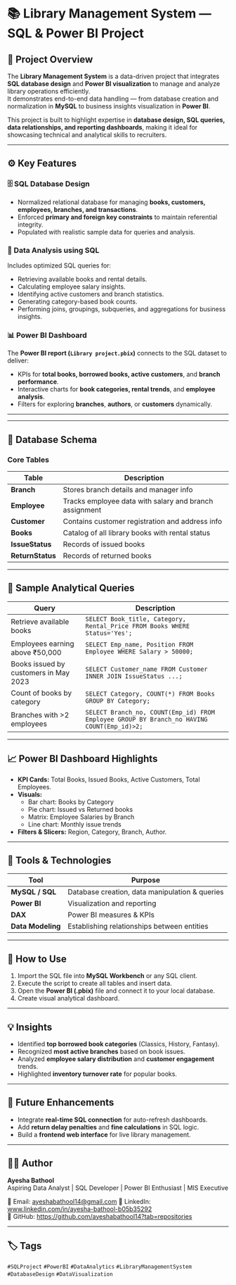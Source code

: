# 📚 Library Management System — SQL & Power BI Project

## 🧩 Project Overview
The **Library Management System** is a data-driven project that integrates **SQL database design** and **Power BI visualization** to manage and analyze library operations efficiently.  
It demonstrates end-to-end data handling — from database creation and normalization in **MySQL** to business insights visualization in **Power BI**.

This project is built to highlight expertise in **database design, SQL queries, data relationships, and reporting dashboards**, making it ideal for showcasing technical and analytical skills to recruiters.

---

## ⚙️ Key Features

### 🗄️ SQL Database Design
- Normalized relational database for managing **books, customers, employees, branches, and transactions**.
- Enforced **primary and foreign key constraints** to maintain referential integrity.
- Populated with realistic sample data for queries and analysis.

### 🧠 Data Analysis using SQL
Includes optimized SQL queries for:
- Retrieving available books and rental details.
- Calculating employee salary insights.
- Identifying active customers and branch statistics.
- Generating category-based book counts.
- Performing joins, groupings, subqueries, and aggregations for business insights.

### 📊 Power BI Dashboard
The **Power BI report (`Library project.pbix`)** connects to the SQL dataset to deliver:
- KPIs for **total books, borrowed books, active customers**, and **branch performance**.
- Interactive charts for **book categories, rental trends**, and **employee analysis**.
- Filters for exploring **branches**, **authors**, or **customers** dynamically.

---


---

## 🧮 Database Schema

### Core Tables
| Table | Description |
|--------|-------------|
| **Branch** | Stores branch details and manager info |
| **Employee** | Tracks employee data with salary and branch assignment |
| **Customer** | Contains customer registration and address info |
| **Books** | Catalog of all library books with rental status |
| **IssueStatus** | Records of issued books |
| **ReturnStatus** | Records of returned books |

---

## 🧾 Sample Analytical Queries
| Query | Description |
|--------|-------------|
| Retrieve available books | `SELECT Book_title, Category, Rental_Price FROM Books WHERE Status='Yes';` |
| Employees earning above ₹50,000 | `SELECT Emp_name, Position FROM Employee WHERE Salary > 50000;` |
| Books issued by customers in May 2023 | `SELECT Customer_name FROM Customer INNER JOIN IssueStatus ...;` |
| Count of books by category | `SELECT Category, COUNT(*) FROM Books GROUP BY Category;` |
| Branches with >2 employees | `SELECT Branch_no, COUNT(Emp_id) FROM Employee GROUP BY Branch_no HAVING COUNT(Emp_id)>2;` |

---

## 📈 Power BI Dashboard Highlights
- **KPI Cards:** Total Books, Issued Books, Active Customers, Total Employees.  
- **Visuals:**  
  - Bar chart: Books by Category  
  - Pie chart: Issued vs Returned books  
  - Matrix: Employee Salaries by Branch  
  - Line chart: Monthly issue trends  
- **Filters & Slicers:** Region, Category, Branch, Author.

---

## 🧰 Tools & Technologies
| Tool | Purpose |
|------|----------|
| **MySQL / SQL** | Database creation, data manipulation & queries |
| **Power BI** | Visualization and reporting |
| **DAX** | Power BI measures & KPIs |
| **Data Modeling** | Establishing relationships between entities |

---

## 🚀 How to Use
1. Import the SQL file into **MySQL Workbench** or any SQL client.
2. Execute the script to create all tables and insert data.
3. Open the **Power BI (.pbix)** file and connect it to your local database.
4. Create visual analytical dashboard.

---

## 💡 Insights
- Identified **top borrowed book categories** (Classics, History, Fantasy).  
- Recognized **most active branches** based on book issues.  
- Analyzed **employee salary distribution** and **customer engagement** trends.  
- Highlighted **inventory turnover rate** for popular books.

---

## 🔮 Future Enhancements
- Integrate **real-time SQL connection** for auto-refresh dashboards.  
- Add **return delay penalties** and **fine calculations** in SQL logic.  
- Build a **frontend web interface** for live library management.

---

## 👩‍💻 Author
**Ayesha Bathool**  
Aspiring Data Analyst | SQL Developer | Power BI Enthusiast | MIS Executive

📧 Email: ayeshabathool14@gmail.com 
🔗 LinkedIn: www.linkedin.com/in/ayesha-bathool-b05b35292  
💾 GitHub: https://github.com/ayeshabathool14?tab=repositories

---

## 🏷️ Tags
`#SQLProject` `#PowerBI` `#DataAnalytics` `#LibraryManagementSystem` `#DatabaseDesign` `#DataVisualization`



